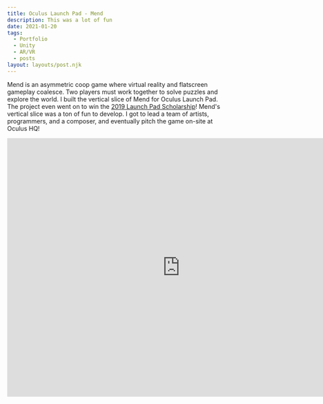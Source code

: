 ```yaml
---
title: Oculus Launch Pad - Mend
description: This was a lot of fun 
date: 2021-01-20
tags:
  - Portfolio
  - Unity
  - AR/VR
  - posts
layout: layouts/post.njk
---
```


<p>Mend is an asymmetric coop game where virtual reality and flatscreen gameplay coalesce. Two players must work together to solve puzzles and explore the world. I built the vertical slice of Mend for Oculus Launch Pad. The project even went on to win the <a href="https://www.oculus.com/blog/introducing-the-2019-oculus-launch-pad-scholarship-recipients-plus-2020-applications-now-open/" target="blank">2019 Launch Pad Scholarship</a>! Mend's vertical slice was a ton of fun to develop. I got to lead a team of artists, programmers, and a composer, and eventually pitch the game on-site at Oculus HQ!</p> 

<div class="container">
<p style="text-align: center"><iframe width="800" height="600" src="https://www.youtube.com/embed/CKeRf5Wvzjg" frameborder="0" allow="accelerometer; autoplay; clipboard-write; encrypted-media; gyroscope; picture-in-picture" allowfullscreen class="video"></iframe></p></div>